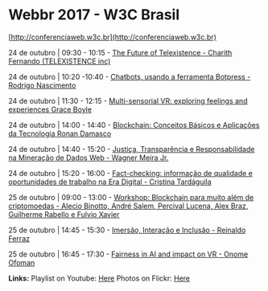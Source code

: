 # Webbr 2017 - W3C Brasil
[http://conferenciaweb.w3c.br](http://conferenciaweb.w3c.br)

24 de outubro | 09:30 - 10:15 - [The Future of Telexistence - Charith Fernando (TELEXISTENCE inc)](/lectures/thefutureoftelexistence.md)

24 de outubro | 10:20 -10:40 - [Chatbots, usando a ferramenta Botpress - Rodrigo Nascimento](/lectures/chatbots.md)

24 de outubro | 11:30 - 12:15 - [Multi-sensorial VR: exploring feelings and experiences Grace Boyle](/lectures/multisensorialvr.md)

24 de outubro | 14:00 - 14:40 - [Blockchain: Conceitos Básicos e Aplicações da Tecnologia Ronan Damasco](/lectures/blockchain.md)

24 de outubro | 14:40 - 15:20 - [Justiça, Transparência e Responsabilidade na Mineração de Dados Web - Wagner Meira Jr.](/lectures/mineracaodedadosweb.md)

24 de outubro | 15:20 - 16:00 - [Fact-checking: informação de qualidade e oportunidades de trabalho na Era Digital - Cristina Tardáguila](/lectures/factchecking.md)

25 de outubro | 09:00 - 13:00 - [Workshop: Blockchain para muito além de criptomoedas - Alecio Binotto, André Salem, Percival Lucena,	Alex Braz, Guilherme Rabello e Fulvio Xavier](/lectures/blockchain02.md)

25 de outubro | 14:45 - 15:30 - [Imersão, Interação e Inclusão - Reinaldo Ferraz](/lectures/imersaointeracaoinclusao.md)

25 de outubro | 16:45 - 17:30 - [Fairness in AI and impact on VR - Onome Ofoman](/lectures/fairnessinaiandimpactonvr.md)

**Links:**
Playlist on Youtube: [Here](https://www.youtube.com/watch?v=JBcGj9gabj4&list=PLQq8-9yVHyOZu6cL4vwbnMzCJC6F22Wge)
Photos on Flickr: [Here](https://www.flickr.com/photos/nicbr/sets/72157674092273191)